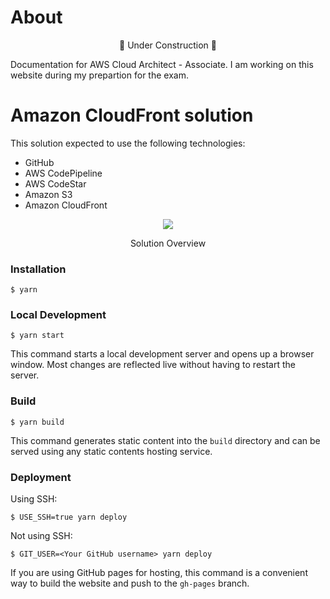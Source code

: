 # About

<p align="center">🚧 Under Construction 🚧</p>

Documentation for AWS Cloud Architect - Associate.
I am working on this website during my prepartion for the exam.

# Amazon CloudFront solution

This solution expected to use the following technologies:

- GitHub
- AWS CodePipeline
- AWS CodeStar
- Amazon S3
- Amazon CloudFront

<div>
<div align="center"><img src={require('@site/static/img/website-expected-architecture.png').default} /></div>
<div><p align="center">Solution Overview</p></div>
</div>

### Installation

```
$ yarn
```

### Local Development

```
$ yarn start
```

This command starts a local development server and opens up a browser window. Most changes are reflected live without having to restart the server.

### Build

```
$ yarn build
```

This command generates static content into the `build` directory and can be served using any static contents hosting service.

### Deployment

Using SSH:

```
$ USE_SSH=true yarn deploy
```

Not using SSH:

```
$ GIT_USER=<Your GitHub username> yarn deploy
```

If you are using GitHub pages for hosting, this command is a convenient way to build the website and push to the `gh-pages` branch.

